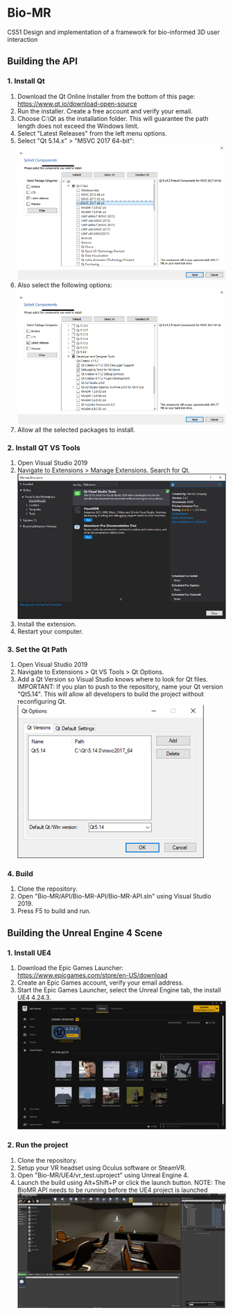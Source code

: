 # Bio-MR
CS51 Design and implementation of a framework for bio-informed 3D user interaction

## Building the API

### 1. Install Qt
1. Download the Qt Online Installer from the bottom of this page: https://www.qt.io/download-open-source
2. Run the installer. Create a free account and verify your email.
3. Choose C:\Qt as the installation folder. This will guarantee the path length does not exceed the Windows limit.
4. Select "Latest Releases" from the left menu options.
5. Select "Qt 5.14.x" > "MSVC 2017 64-bit":
![](images/MSVC_2017.PNG)
6. Also select the following options:
![](images/Dev_and_design_tools.PNG)
7. Allow all the selected packages to install.

### 2. Install QT VS Tools
1. Open Visual Studio 2019
2. Navigate to Extensions > Manage Extensions. Search for Qt.
![](images/VS_tools.PNG)
3. Install the extension.
4. Restart your computer.

### 3. Set the Qt Path
1. Open Visual Studio 2019
2. Navigate to Extensions > Qt VS Tools > Qt Options.
3. Add a Qt Version so Visual Studio knows where to look for Qt files. IMPORTANT: If you plan to push to the repository, name your Qt version "Qt5.14". This will allow all developers to build the project without reconfiguring Qt.
![](images/qt_vs_options.PNG)

### 4. Build
1. Clone the repository.
2. Open "Bio-MR/API/Bio-MR-API/Bio-MR-API.sln" using Visual Studio 2019.
3. Press F5 to build and run.


## Building the Unreal Engine 4 Scene

### 1. Install UE4
1. Download the Epic Games Launcher: https://www.epicgames.com/store/en-US/download
2. Create an Epic Games account, verify your email address.
3. Start the Epic Games Launcher, select the Unreal Engine tab, the install UE4 4.24.3.
![](images/Unreal_Engine_Install.PNG)

### 2. Run the project
1. Clone the repository.
2. Setup your VR headset using Oculus software or SteamVR.
3. Open "Bio-MR/UE4/vr_test.uproject" using Unreal Engine 4.
4. Launch the build using Alt+Shift+P or click the launch button. NOTE: The BioMR API needs to be running before the UE4 project is launched
![](images/Unreal_Engine_Start.PNG)
